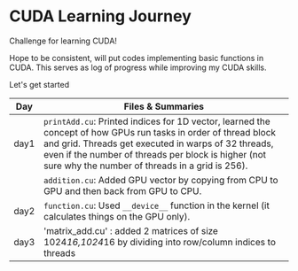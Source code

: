 # CUDA Learning Journey

Challenge for learning CUDA!

Hope to be consistent, will put codes implementing basic functions in CUDA. This serves as log of progress while improving my CUDA skills.

Let's get started


| Day   | Files & Summaries                                                                 |
|-------|----------------------------------------------------------------------------------|
| day1  | `printAdd.cu`: Printed indices for 1D vector, learned the concept of how GPUs run tasks in order of thread block and grid. Threads get executed in warps of 32 threads, even if the number of threads per block is higher (not sure why the number of threads in a grid is 256). |
|       | `addition.cu`: Added GPU vector by copying from CPU to GPU and then back from GPU to CPU. |
| day2  | `function.cu`: Used `__device__` function in the kernel (it calculates things on the GPU only). |
| day3  |  'matrix_add.cu' : added 2 matrices of size 1024*16,1024*16 by dividing into row/column indices to threads
